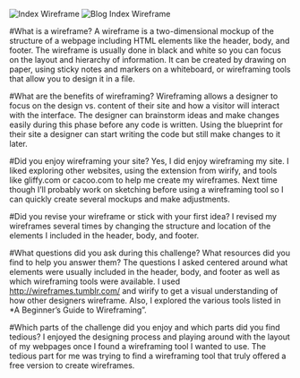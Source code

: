 ![Index Wireframe](/imgs/wireframe-index.png)
![Blog Index Wireframe](/imgs/wireframe-blog-index.png)

#What is a wireframe?
A wireframe is a two-dimensional mockup of the structure of a webpage including HTML elements like the header, body, and footer.  The wireframe is usually done in black and white so you can focus on the layout and hierarchy of information.  It can be created by drawing on paper, using sticky notes and markers on a whiteboard, or wireframing tools that allow you to design it in a file.

#What are the benefits of wireframing?
Wireframing allows a designer to focus on the design vs. content of their site and how a visitor will interact with the interface.  The designer can brainstorm ideas and make changes easily during this phase before any code is written.  Using the blueprint for their site a designer can start writing the code but still make changes to it later.

#Did you enjoy wireframing your site?
Yes, I did enjoy wireframing my site.  I liked exploring other websites, using the extension from wirify, and tools like gliffy.com or cacoo.com to help me create my wireframes.  Next time though I’ll probably work on sketching before using a wireframing tool so I can quickly create several mockups and make adjustments.

#Did you revise your wireframe or stick with your first idea?
I revised my wireframes several times by changing the structure and location of the elements I included in the header, body, and footer.

#What questions did you ask during this challenge? What resources did you find to help you answer them?
The questions I asked centered around what elements were usually included in the header, body, and footer as well as which wireframing tools were available.   I used http://wireframes.tumblr.com/ and wirify to get a visual understanding of how other designers wireframe.  Also, I explored the various tools listed in *A Beginner’s Guide to Wireframing”.

#Which parts of the challenge did you enjoy and which parts did you find tedious?
I enjoyed the designing process and playing around with the layout of my webpages once I found a wireframing tool I wanted to use.  The tedious part for me was trying to find a wireframing tool that truly offered a free version to create wireframes.
